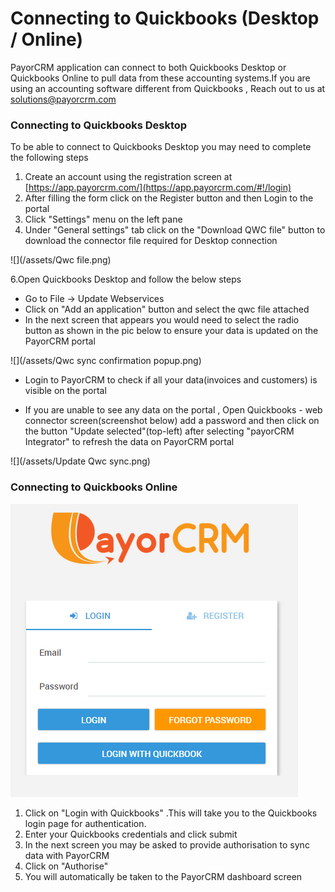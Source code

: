# Connecting to Quickbooks \(Desktop / Online\)

PayorCRM application can connect to both Quickbooks Desktop or Quickbooks Online to pull data from these accounting systems.If you are using an accounting software different from Quickbooks , Reach out to us at solutions@payorcrm.com

### Connecting to Quickbooks Desktop

To be able to connect to Quickbooks Desktop you may need to complete the following steps

1. Create an account using the registration screen at [https://app.payorcrm.com/](https://app.payorcrm.com/#!/login)
2. After filling the form click on the Register button and then Login to the portal
3. Click "Settings" menu on the left pane
4. Under "General settings" tab click on the "Download QWC file" button to download the connector file required for Desktop connection

![](/assets/Qwc file.png)

6.Open Quickbooks Desktop and follow the below steps

* Go to File -&gt; Update Webservices
* Click on "Add an application" button and select the qwc file attached
* In the next screen that appears you would need to select the radio button as shown in the pic below to ensure your data is updated on the PayorCRM portal

![](/assets/Qwc sync confirmation popup.png)

* Login to PayorCRM  to check if all your data\(invoices and customers\) is visible on the portal

* If you are unable to see any data on the portal , Open Quickbooks - web connector screen\(screenshot below\) add a password and then click on the button "Update selected"\(top-left\) after selecting "payorCRM Integrator" to refresh the data on PayorCRM portal

![](/assets/Update Qwc sync.png)

### Connecting to Quickbooks Online

![](/assets/loginscreen.PNG)

1. Click on "Login with Quickbooks" .This will take you to the Quickbooks login page for authentication.
2. Enter your Quickbooks credentials and click submit
3. In the next screen you may be asked to provide authorisation to sync data with PayorCRM
4. Click on "Authorise"
5. You will automatically be taken to the PayorCRM dashboard screen



